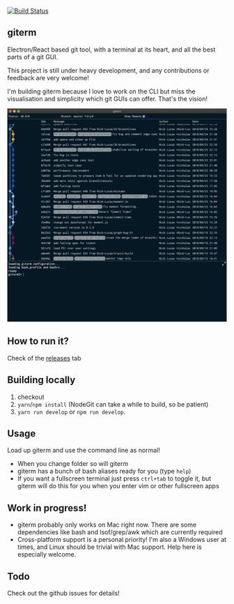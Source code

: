 [![Build Status](https://dev.azure.com/me0457/Giterm/_apis/build/status/Nick-Lucas.giterm?branchName=master)](https://dev.azure.com/me0457/Giterm/_build/latest?definitionId=1&branchName=master)

## giterm

Electron/React based git tool, with a terminal at its heart, and all the best parts of a git GUI.

This project is still under heavy development, and any contributions or feedback are very welcome! 

I'm building giterm because I love to work on the CLI but miss the visualisation and simplicity which git GUIs can offer. That's the vision!

![giterm](docs/assets/app.png)

## How to run it?

Check of the [releases](https://github.com/Nick-Lucas/giterm/releases) tab

## Building locally

1. checkout
2. `yarn`/`npm install` (NodeGit can take a while to build, so be patient)
3. `yarn run develop` or `npm run develop`. 

## Usage

Load up giterm and use the command line as normal! 

* When you change folder so will giterm
* giterm has a bunch of bash aliases ready for you (type `help`)
* If you want a fullscreen terminal just press `ctrl+tab` to toggle it, but giterm will do this for you when you enter vim or other fullscreen apps

## Work in progress!

* giterm probably only works on Mac right now. There are some dependencies like bash and lsof/grep/awk which are currently required
* Cross-platform support is a personal priority! I'm also a Windows user at times, and Linux should be trivial with Mac support. Help here is especially welcome.

## Todo

Check out the github issues for details!

